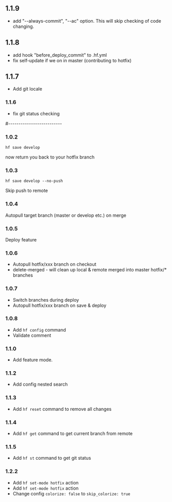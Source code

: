 ## 1.1.9

- add "--always-commit", "--ac" option. This will skip checking of code changing.

## 1.1.8

- add hook "before_deploy_commit" to .hf.yml
- fix self-update if we on in master (contributing to hotfix)

## 1.1.7

- Add git locale

### 1.1.6

- fix git status checking

#--------------------------

### 1.0.2

```
hf save develop
```
now return you back to your hotfix branch


### 1.0.3

```
hf save develop --no-push
```
Skip push to remote


### 1.0.4

Autopull target branch (master or develop etc.) on merge

### 1.0.5

Deploy feature

### 1.0.6

- Autopull hotfix/xxx branch on checkout
- delete-merged - will clean up local & remote merged into master hotfix/* branches

### 1.0.7

- Switch branches during deploy
- Autopull hotfix/xxx branch on save & deploy

### 1.0.8

- Add `hf config` command
- Validate comment

### 1.1.0

- Add feature mode.

### 1.1.2

- Add config nested search

### 1.1.3

- Add `hf reset` command to remove all changes

### 1.1.4

- Add `hf get` command to get current branch from remote

### 1.1.5

- Add `hf st` command to get git status

### 1.2.2

- Add `hf set-mode hotfix` action
- Add `hf set-mode hotfix` action
- Change config `colorize: false` to `skip_colorize: true`

